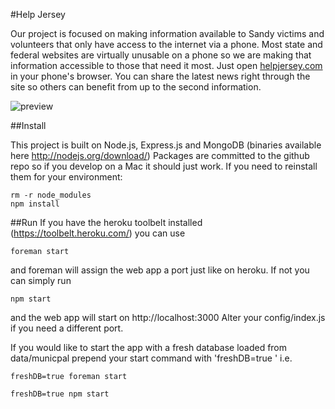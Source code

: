 #Help Jersey

Our project is focused on making information available to Sandy victims and 
volunteers that only have access to the internet via a phone. Most state and 
federal websites are virtually unusable on a phone so we are making that 
information accessible to those that need it most. Just open <a 
href="http://helpjersey.com/">helpjersey.com</a> in your phone's browser. You 
can share the latest news right through the site so others can benefit from up 
to the second information.

![preview](http://helpjersey.com/img/helpjersey_preview.png)


##Install

This project is built on Node.js, Express.js and MongoDB (binaries available 
here http://nodejs.org/download/) Packages are committed to the github repo so 
if you develop on a Mac it should just work. If you need to reinstall them for 
your environment:

    rm -r node_modules
    npm install


##Run
If you have the heroku toolbelt installed (https://toolbelt.heroku.com/)
you can use

    foreman start

and foreman will assign the web app a port just like on heroku. If not
you can simply run

    npm start

and the web app will start on http://localhost:3000 Alter your config/index.js
if you need a different port.

If you would like to start the app with a fresh database loaded from
data/municpal prepend your start command with 'freshDB=true ' i.e.

    freshDB=true foreman start

    freshDB=true npm start


